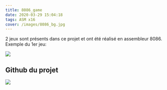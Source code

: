 ```yaml
---
title: 8086_game
date: 2020-03-29 15:04:18
tags: ASM x16
cover: /images/8086_bg.jpg
---
```


2 jeux sont présents dans ce projet et ont été réalisé en assembleur 8086.
Exemple du 1er jeu:

![](/images/8086.png)

Github du projet
---

[<img src="https://s1.qwant.com/thumbr/700x0/0/a/a187c3890e439bd4de1e74860ad930dadd34dcbe385e471ad1dcce6c82ce79/github_logo.png?u=http%3A%2F%2Fi1.wp.com%2Fwww.analyticsvidhya.com%2Fwp-content%2Fuploads%2F2015%2F07%2Fgithub_logo.png%3Fresize%3D1024%252C219&q=0&b=1&p=0&a=1">](https://github.com/Wild-Track/8086-game)
